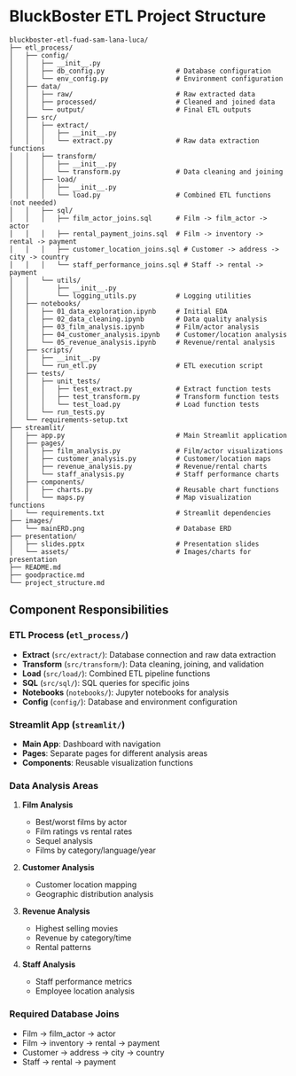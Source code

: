 # BluckBoster ETL Project Structure

```
bluckboster-etl-fuad-sam-lana-luca/
├── etl_process/
│   ├── config/
│   │   ├── __init__.py
│   │   ├── db_config.py                  # Database configuration
│   │   └── env_config.py                 # Environment configuration
│   ├── data/
│   │   ├── raw/                          # Raw extracted data
│   │   ├── processed/                    # Cleaned and joined data
│   │   └── output/                       # Final ETL outputs 
│   ├── src/
│   │   ├── extract/
│   │   │   ├── __init__.py
│   │   │   └── extract.py                # Raw data extraction functions
│   │   ├── transform/
│   │   │   ├── __init__.py
│   │   │   └── transform.py              # Data cleaning and joining
│   │   ├── load/
│   │   │   ├── __init__.py
│   │   │   └── load.py                   # Combined ETL functions (not needed)
│   │   ├── sql/
│   │   │   ├── film_actor_joins.sql      # Film -> film_actor -> actor
│   │   │   ├── rental_payment_joins.sql  # Film -> inventory -> rental -> payment
│   │   │   ├── customer_location_joins.sql # Customer -> address -> city -> country
│   │   │   └── staff_performance_joins.sql # Staff -> rental -> payment
│   │   └── utils/
│   │       ├── __init__.py
│   │       └── logging_utils.py          # Logging utilities
│   ├── notebooks/
│   │   ├── 01_data_exploration.ipynb     # Initial EDA
│   │   ├── 02_data_cleaning.ipynb        # Data quality analysis
│   │   ├── 03_film_analysis.ipynb        # Film/actor analysis
│   │   ├── 04_customer_analysis.ipynb    # Customer/location analysis
│   │   └── 05_revenue_analysis.ipynb     # Revenue/rental analysis
│   ├── scripts/
│   │   ├── __init__.py
│   │   └── run_etl.py                    # ETL execution script
│   ├── tests/
│   │   ├── unit_tests/
│   │   │   ├── test_extract.py           # Extract function tests
│   │   │   ├── test_transform.py         # Transform function tests
│   │   │   └── test_load.py              # Load function tests
│   │   └── run_tests.py
│   └── requirements-setup.txt
├── streamlit/
│   ├── app.py                            # Main Streamlit application
│   ├── pages/
│   │   ├── film_analysis.py              # Film/actor visualizations
│   │   ├── customer_analysis.py          # Customer/location maps
│   │   ├── revenue_analysis.py           # Revenue/rental charts
│   │   └── staff_analysis.py             # Staff performance charts
│   ├── components/
│   │   ├── charts.py                     # Reusable chart functions
│   │   └── maps.py                       # Map visualization functions
│   └── requirements.txt                  # Streamlit dependencies
├── images/
│   └── mainERD.png                       # Database ERD
├── presentation/
│   ├── slides.pptx                       # Presentation slides
│   └── assets/                           # Images/charts for presentation
├── README.md
├── goodpractice.md
└── project_structure.md
```

## Component Responsibilities

### ETL Process (`etl_process/`)
- **Extract** (`src/extract/`): Database connection and raw data extraction
- **Transform** (`src/transform/`): Data cleaning, joining, and validation
- **Load** (`src/load/`): Combined ETL pipeline functions
- **SQL** (`src/sql/`): SQL queries for specific joins
- **Notebooks** (`notebooks/`): Jupyter notebooks for analysis
- **Config** (`config/`): Database and environment configuration

### Streamlit App (`streamlit/`)
- **Main App**: Dashboard with navigation
- **Pages**: Separate pages for different analysis areas
- **Components**: Reusable visualization functions

### Data Analysis Areas

1. **Film Analysis**
   - Best/worst films by actor
   - Film ratings vs rental rates
   - Sequel analysis
   - Films by category/language/year

2. **Customer Analysis**
   - Customer location mapping
   - Geographic distribution analysis

3. **Revenue Analysis**
   - Highest selling movies
   - Revenue by category/time
   - Rental patterns

4. **Staff Analysis**
   - Staff performance metrics
   - Employee location analysis

### Required Database Joins
- Film → film_actor → actor
- Film → inventory → rental → payment
- Customer → address → city → country
- Staff → rental → payment